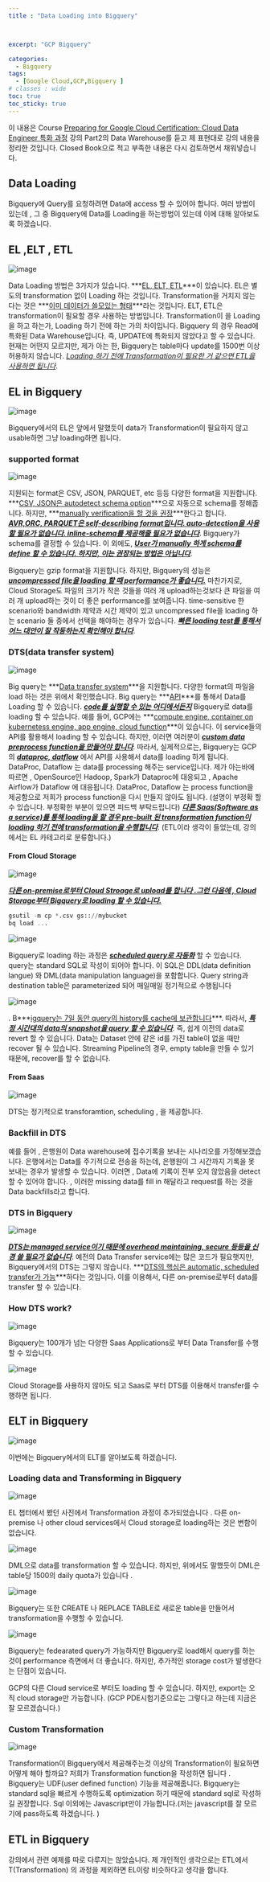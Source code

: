 ```yaml
---
title : "Data Loading into Bigquery"



excerpt: "GCP Bigquery"

categories:
  - Bigquery
tags:
  - [Google Cloud,GCP,Bigquery ]
# classes : wide
toc: true
toc_sticky: true
---
```

이 내용은 Course [Preparing for Google Cloud Certification: Cloud Data Engineer 특화 과정](https://www.coursera.org/specializations/gcp-data-engineering) 강의 Part2의 Data Warehouse를 듣고 제 표현대로 강의 내용을 정리한 것입니다. Closed Book으로 적고 부족한 내용은 다시 검토하면서 채워넣습니다.

## Data Loading

Bigquery에 Query를 요청하려면 Data에 access 할 수 있어야 합니다. 여러 방법이 있는데 , 그 중 Bigquery에 Data를 Loading을 하는방법이 있는데 이에 대해 알아보도록 하겠습니다. 

## EL ,ELT , ETL

![image](https://user-images.githubusercontent.com/50165842/145668839-a3d8344f-6835-4ae6-8b7f-17d2edbdbced.png)

Data Loading 방법은 3가지가 있습니다. ***<u>EL, ELT, ETL</u>***이 있습니다. EL은 별도의 transformation 없이 Loading 하는 것입니다. Transformation을 거치지 않는다는 것은 ***<u>이미 데이터가 쓸모있는 형태</u>***라는 것입니다. ELT, ETL은 transformation이 필요할 경우 사용하는 방법입니다. Transformation이 을 Loading을 하고 하는가, Loading 하기 전에 하는 가의 차이입니다. Bigquery 의 경우 Read에 특화된 Data Warehouse입니다. 즉, UPDATE에 특화되지 않았다고 할 수 있습니다. 현재는 어떤지 모르지만, 제가 아는 한, Bigquery는 table마다 update를 1500번 이상 허용하지 않습니다. *<u>Loading 하기 전에 Transformation이 필요한 거 같으면 ETL을 사용하면 됩니다</u>*. 

## EL in Bigquery

![image](https://user-images.githubusercontent.com/50165842/145669017-055de43f-204b-4969-a4a5-f8dcd25e294a.png)

Bigquery에서의 EL은 앞에서 말했듯이 data가 Transformation이 필요하지 않고 usable하면 그냥 loading하면 됩니다. 





### supported format

![image](https://user-images.githubusercontent.com/50165842/145669064-c14bc602-606d-481b-996a-418bce1f5bf9.png)

지원되는 format은 CSV, JSON, PARQUET, etc 등등 다양한 format을 지원합니다. ***<u>CSV, JSON은 autodetect schema option</u>***으로 자동으로 schema를 정해줍니다. 하지만, ***<u>manually verification을 할 것을 권장</u>***한다고 합니다. ***<u>AVR,ORC, PARQUET은 self-describing format입니다.  auto-detection을 사용할 필요가 없습니다. inline-schema를 제공해줄 필요가 없습니다</u>***. Bigquery가 schema를 결정할 수 있습니다. 이 외에도, ***<u>User가 manually 하게 schema를 define 할 수 있습니다. 하지만, 이는 권장되는 방법은 아닙니다</u>***. 

Bigquery는 gzip format을 지원합니다. 하지만, Bigquery의 성능은 ***<u>uncompressed file을 loading 할 때 performance가 좋습니다.</u>*** 마찬가지로, Cloud Storage도 파일의 크기가 작은 것들을 여러 개 upload하는것보다 큰 파일을 여러 개 upload하는 것이 더 좋은 performance를 보여줍니다. time-sensitive 한 scenario와 bandwidth 제약과 시간 제약이 있고 uncompressed file을 loading 하는 scenario 둘 중에서 선택을 해야하는 경우가 있습니다. ***<u>빠른 loading test를 통해서 어느 대안이 잘 작동하는지 확인해야 합니다</u>***.

### DTS(data transfer system)

![image](https://user-images.githubusercontent.com/50165842/145670070-629fca04-5d9e-4632-aa5a-15a22f703793.png)

Big query는 ***<u>Data transfer system</u>***을 지원합니다. 다양한 format의 파일을 load 하는 것은 위에서 확인했습니다. Big query는 ***<u>API</u>***를 통해서 Data를 Loading 할 수 있습니다. ***<u>code를 실행할 수 있는 어디에서든지</u>*** Bigquery로  data를 loading 할 수 있습니다. 예를 들어, GCP에는 ***<u>compute engine, container on kubernetess engine, app engine, cloud function</u>***이 있습니다. 이 service들의 API를 활용해서 loading 할 수 있습니다. 하지만, 이러면 여러분이 ***<u>custom data preprocess function을 만들어야 합니다</u>***. 따라서, 실제적으로는, Bigquery는 GCP의 ***<u>dataproc, datflow</u>*** 에서 API를 사용해서 data를 loading 하게 됩니다. DataProc, Dataflow 는 data를 processing 해주는 service입니다.  제가 아는바에 따르면  , OpenSource인 Hadoop, Spark가 Dataproc에 대응되고 , Apache Airflow가 Dataflow 에 대응됩니다. DataProc, Dataflow 는 process function을 제공함으로 저희가 process function을 다시 만들지 않아도 됩니다. (설명이 부정확 할 수 있습니다. 부정확한 부분이 있으면 피드백 부탁드립니다) ***<u>다른 Saas(Software as a service)를 통해  loading을 할 경우 pre-built 된 transformation function이 loading 하기 전에 transformation을 수행합니다</u>***. (ETL이라 생각이 들었는데, 강의에서는 EL 카테고리로 분류합니다.)

#### From Cloud Storage

![image](https://user-images.githubusercontent.com/50165842/145670137-56392e2a-880a-495f-b83b-9f89a96eeedc.png)

***<u>다른 on-premise로부터 Cloud Stroage로 upload를 합니다 .그런 다음에 , Cloud Storage부터 Bigquery로 loading 할 수 있습니다.</u>*** 

```sql
gsutil -m cp *.csv gs:://mybucket 
bq load ...
```



![image](https://user-images.githubusercontent.com/50165842/145670226-69d071ad-af5e-453a-83d1-f7068ec0e1df.png)

Bigquery로 loading 하는 과정은 ***<u>scheduled query로 자동화</u>*** 할 수 있습니다. query는 standard SQL로 작성이 되어야 합니다. 이 SQL은 DDL(data definition langue) 와 DML(data manipulation language)을 포함합니다.  Query string과 destination table은 parameterized 되어 매일매일 정기적으로 수행됩니다



![image](https://user-images.githubusercontent.com/50165842/145670572-7fae669e-2b1a-46a6-ae90-aea5ab58e11d.png)



. B***<u>igquery는 7일 동안 query의 history를 cache에 보관합니다</u>***. 따라서, ***<u>특정 시간대의 data의 snapshot을 query 할 수 있습니다</u>***. 즉, 쉽게 이전의 data로 revert 할 수 있습니다. Data는 Dataset 안에 같은 id를 가진 table이 없을 때만 recover 될 수 있습니다.  Streaming Pipeline의 경우, empty table을 만들 수 있기 때문에, recover를 할 수 없습니다. 





#### From Saas

![image](https://user-images.githubusercontent.com/50165842/145670641-61d4ca37-daf5-450c-b2f9-85ec0c5c5909.png)

DTS는 정기적으로 transforamtion, scheduling , 을 제공합니다.

### Backfill in DTS



예를 들어 , 은행원이 Data warehouse에 접수기록을 보내는 시나리오를 가정해보겠습니다. 은행에서는 Data를 주기적으로 전송을 하는데, 은행원이 그 시간까지 기록을 못 보내는 경우가 발생할 수 있습니다. 이러면 , Data에 기록이 전부 오지 않았음을 detect 할 수 있어야 합니다. , 이러한 missing data를 fill in 해달라고 request를 하는 것을 Data backfills라고 합니다.

### DTS in Bigquery 

![image](https://user-images.githubusercontent.com/50165842/145670681-cced6f0f-a4d0-4bef-9031-cc0f3f29f7a7.png)

***<u>DTS는 managed service이기 때문에 overhead maintaining, secure 등등을 신경 쓸 필요가 없습니다</u>***. 예전의 Data Transfer service에는 많은 코드가 필요햇지만, Bigquery에서의 DTS는 그렇지 않습니다. ***<u>DTS의 핵심은 automatic, scheduled transfer가 가능</u>***하다는 것입니다. 이를 이용해서, 다른 on-premise로부터 data를 transfer 할 수 있습니다.



### How DTS work?

![image](https://user-images.githubusercontent.com/50165842/145670962-0a10ba8d-6f39-4587-92bc-acaa33f2b577.png)



Bigquery는 100개가 넘는 다양한 Saas Applications로 부터 Data Transfer를 수행할 수 있습니다.

![image](https://user-images.githubusercontent.com/50165842/145671008-70f14c70-6fb6-4846-84bb-7ce1b19a512d.png)

Cloud Storage를 사용하지 않아도 되고 Saas로 부터 DTS를 이용해서 transfer를 수행하면 됩니다. 

## ELT in Bigquery



![image](https://user-images.githubusercontent.com/50165842/145671067-d1496979-58c2-4fca-a8ed-60a729322f30.png)

이번에는 Bigquery에서의 ELT를 알아보도록 하겠습니다.

### Loading data and Transforming in Bigquery

![image](https://user-images.githubusercontent.com/50165842/145671078-335bb8e5-1ea9-4c91-86d1-ff06cdb2b6ee.png)

EL 챕터에서 봤던  사진에서 Transformation 과정이 추가되었습니다 . 다른 on-premise 나 other cloud services에서 Cloud storage로 loading하는 것은 변함이 없습니다. 

![image](https://user-images.githubusercontent.com/50165842/145671173-3cf84e68-0115-450f-a6e6-5b38758927d9.png)

DML으로 data를 transformation 할 수 있습니다. 하지만, 위에서도 말했듯이 DML은 table당 1500의 daily quota가 있습니다 .



![image](https://user-images.githubusercontent.com/50165842/145671167-7fb961c0-5a90-45ed-86c0-56b8562a5301.png)

 

Bigquery는 또한 CREATE 나 REPLACE TABLE로 새로운 table을 만들어서 transformation을 수행할 수 있습니다. 

![image](https://user-images.githubusercontent.com/50165842/145671232-87c9a380-d07e-48bf-9cba-043096b181a7.png)

Bigquery는 fedearated query가 가능하지만 Bigquery로 load해서 query를 하는 것이 performance 측면에서 더 좋습니다. 하지만, 추가적인 storage cost가 발생한다는 단점이 있습니다.

GCP의 다른 Cloud service로 부터도 loading 할 수 있습니다. 하지만, export는 오직 cloud storage만 가능합니다. (GCP PDE시험기준으로는 그렇다고 하는데 지금은 잘 모르겠습니다.)





### Custom Transformation

![image](https://user-images.githubusercontent.com/50165842/145671303-51f49872-c2ac-4a16-933f-7fd8e6ec9329.png)

Transformation이 Bigquery에서 제공해주는것 이상의 Transformation이 필요하면 어떻게 해야 할까요? 저희가 Transformation function을 작성하면 됩니다 . Bigquery는 UDF(user defined function) 기능을 제공해줍니다. Bigquery는 standard sql을 빠르게 수행하도록 optimization 하기 때문에 standard sql로 작성하길 권장합니다. Sql 이외에는 Javascript만이  가능합니다.(저는 javascript를 잘 모르기에 pass하도록 하겠습니다. ) 

## ETL in Bigquery

강의에서 관련 예제를 따로 다루지는 않았습니다. 제 개인적인 생각으로는 ETL에서 T(Transformation) 의 과정을 제외하면 EL이랑 비슷하다고 생각을 합니다.

